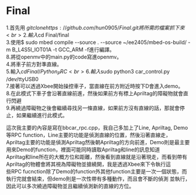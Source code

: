 # Final
1.首先用 $git clone https://github.com/hun0905/Final.git    將所需的檔案抓下來<br> 
2.輸入$cd Final/final<br> 
3.使用$ sudo mbed compile --source . --source ~/ee2405/mbed-os-build/ -m B_L4S5I_IOT01A -t GCC_ARM -f進行編譯。<br> 
8.將從openmv中的main.py的code寫進openmv。<br> 
4.將車子前方對準直線。<br> 
5.輸入$cd Final/Python_PRC<br> 
6.輸入$sudo python3 car_control.py /dev/ttyUSB0<br> 
7.接著可以透過Xbee開始操控車子，當直線在前方附近時按下D會進入demo。<br> 
8.在此模式下車子會沿著直線前進，然後如果前方有標上Apriltag的障礙物就會直行閃避<br> 
9.再繞過障礙物之後會繼續尋找另一條直線，如果前方沒有直線的話，那就會停止，如果繼續進行此模式。<br>

這次我主要的內容是寫在bbcar_rpc.cpp，我自己多加上了Line, Apriltag, Demo等RPC function，Line主要的功能是偵測直線的位置，然後沿著直線走，<br>
Apriltag主要的功能是偵測Apriltag然後朝Apriltag的方向前進，Demo則是最主要用來Demo的function，裡面可能同時讀取Apriltag和line的訊息知道<br>
Apriltag和line所在的大概方位和距離，然後看到直線就是沿著現走，而看到帶有Apriltag的物體會將其視為障礙物並搶繞開，我是透過Xbee來下令執行這<br>
些RPC fucnction除了Demo的function外其他function主要是一次一個狀態，而執行完就會結束，但demo則是一次性帶有多種動作，而且會不斷的偵測
並執行，因此可以多次繞過障礙物並且繼續偵測新的直線的方位。
